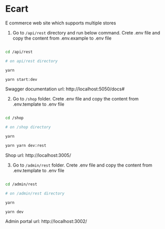 
# Ecart

E commerce web site which supports multiple stores

  

1. Go to `/api/rest` directory and run below command. Crete .env file and copy the content from .env.example to .env file

```bash

cd /api/rest

# on api/rest directory

yarn

yarn start:dev

```

Swagger documentation url: http://localhost:5050/docs#

  

2. Go to `/shop` folder.  Crete .env file and copy the content from .env.template to .env file

  

```bash

cd /shop

# on /shop directory

yarn

yarn yarn dev:rest

```

Shop url: http://localhost:3005/

  

3. Go to `/admin/rest` folder.  Crete .env file and copy the content from .env.template to .env file

  

```bash

cd /admin/rest

# on /admin/rest directory

yarn

yarn dev

```

Admin portal url: http://localhost:3002/